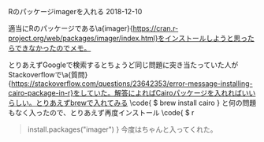 Rのパッケージimagerを入れる
2018-12-10


適当にRのパッケージである\a{imager}{https://cran.r-project.org/web/packages/imager/index.html}をインストールしようと思ったらできなかったのでメモ。


とりあえずGoogleで検索するとちょうど同じ問題に突き当たっていた人がStackoverflowで\a{質問}{https://stackoverflow.com/questions/23642353/error-message-installing-cairo-package-in-r}をしていた。解答によればCairoパッケージを入れればいいらしい。とりあえずbrewで入れてみる
\code{
$ brew install cairo
}
と何の問題もなく入ったので、とりあえず再度インストール
\code{
$ r
> install.packages("imager")
}
今度はちゃんと入ってくれた。
